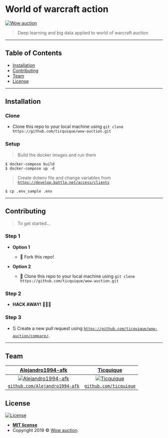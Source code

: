 
# World of warcraft action

<a href="https://github.com/ticquique/wow-auction"><img src="https://encrypted-tbn0.gstatic.com/images?q=tbn:ANd9GcSB-cWv3HL9dutj9RsvI_yEONFQLlj6Hge6FeSX9Tk53AwH7eMd" title="Wow auction" alt="Wow auction"></a>

> Deep learning and big data applied to world of warcraft auction

---

## Table of Contents

- [Installation](#installation)
- [Contributing](#contributing)
- [Team](#team)
- [License](#license)

---

## Installation

### Clone

- Clone this repo to your local machine using `git clone https://github.com/ticquique/wow-auction.git`

### Setup

> Build the docker images and run them

```shell
$ docker-compose build
$ docker-compose up -d
```

> Create dotenv file and change variables from <a href="https://develop.battle.net/access/clients" target="_blank">`https://develop.battle.net/access/clients`</a>

```shell
$ cp .env_sample .env
```

---

## Contributing

> To get started...

### Step 1

- **Option 1**
  - 🍴 Fork this repo!

- **Option 2**
  - 👯 Clone this repo to your local machine using `git clone https://github.com/ticquique/wow-auction.git`

### Step 2

- **HACK AWAY!** 🔨🔨🔨

### Step 3

- 🔃 Create a new pull request using <a href="https://github.com/ticquique/wow-auction/compare/" target="_blank">`https://github.com/ticquique/wow-auction/compare/`</a>.

---

## Team

| <a href="https://github.com/Alejandro1994-afk" target="_blank">**Alejandro1994-afk**</a> | <a href="https://github.com/ticquique" target="_blank">**Ticquique**</a> |
| :---: |:---:|
| [![Alejandro1994-afk](https://github.com/Alejandro1994-afk.png?size=200)](https://github.com/Alejandro1994-afk)    | [![Ticquique](https://github.com/ticquique.png?size=200)](https://github.com/ticquique) |
| <a href="https://github.com/Alejandro1994-afk" target="_blank">`github.com/Alejandro1994-afk`</a> | <a href="https://github.com/ticquique" target="_blank">`github.com/ticquique`</a> |

## License

[![License](https://img.shields.io/:license-mit-blue.svg?style=flat-square)](http://badges.mit-license.org)

- **[MIT license](http://opensource.org/licenses/mit-license.php)**
- Copyright 2019 © <a href="https://github.com" target="_blank">Wow auction</a>.
